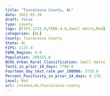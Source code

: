 ```yaml
---
title: "Tuscaloosa County, AL"
date: 2021-01-18
draft: false
type: county
tags: [FIPS:1125.0,FEMA:4.0,Small metro,Red]
categories: [AL]
County: Tuscaloosa County
State: AL
FIPS: 1125.0
FEMA_Region: 4.0
Population: 209355.0
NCHS_Urban_Rural_Classification: Small metro
Tests_in_prior_14_days: 7768.0
Fourteen_day_test_rate_per_100000: 3710.0
Percent_Positivity_in_prior_14_days: 0.178
Level: Red
url: /states/AL/tuscaloosa-county
---
```



